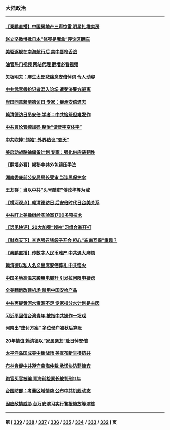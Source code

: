 ### 大陆政治
---
#### [【秦鹏直播】中国房地产三声惊雷 明星扎堆卖房](../../pages/ncid277/n13780329.md?07140845) 
#### [赵立坚微博批日本“修宪是魔盒”评论区翻车](../../pages/ncid277/n13780183.md?07140845) 
#### [美驱逐舰在南海航行后 美中唇枪舌战](../../pages/ncid277/n13780060.md?07140845) 
#### [油管热门视频 网站代理 翻墙必看视频](http://209.222.30.114:81/youtube.html?07140845)
#### [矢板明夫：麻生太郎悲痛念安倍悼词 令人动容](../../pages/ncid277/n13780221.md?07140845) 
#### [中共武官假扮记者混入论坛 遭斐济警方驱离](../../pages/ncid277/n13780171.md?07140845) 
#### [岸田同意赖清德访日 专家：继承安倍遗志](../../pages/ncid277/n13779893.md?07140845) 
#### [赖清德访日吊安倍 学者：中共恼怒但难发作](../../pages/ncid277/n13780187.md?07140845) 
#### [中共言论管控加码 整治“谐音字变体字”](../../pages/ncid277/n13779959.md?07140845) 
#### [中共吹捧“领袖” 外界热议“变天”](../../pages/ncid277/n13779870.md?07140845) 
#### [美启动战略铀储备计划 专家：强化供应链韧性](../../pages/ncid277/n13779792.md?07140845) 
#### [【翻墙必看】揭秘中共外包镇压手法](../../pages/ncid277/n13779634.md?07140845) 
#### [湖南娄底前公安局局长受审 当涉黑保护伞](../../pages/ncid277/n13779599.md?07140845) 
#### [王友群：当以中共“头号酷吏”傅政华等为戒](../../pages/ncid277/n13779377.md?07140845) 
#### [【横河观点】赖清德访日 后安倍时代日台美关系](../../pages/ncid277/n13779502.md?07140845) 
#### [中共盯上美橡树岭实验室1700多项技术](../../pages/ncid277/n13779432.md?07140845) 
#### [【远见快评】20大加冕“领袖”习组合拳开打](../../pages/ncid277/n13779419.md?07140845) 
#### [【财商天下】李克强召钱袋子开会 担心“东南互保”重现？](../../pages/ncid277/n13779421.md?07140845) 
#### [【秦鹏直播】传数字人民币难产 中共遇大麻烦](../../pages/ncid277/n13779496.md?07140845) 
#### [赖清德以私人名义出席安倍葬礼 中共恼火](../../pages/ncid277/n13779158.md?07140845) 
#### [中国多地高温来袭用电攀升 引发拉闸限电疑虑](../../pages/ncid277/n13779376.md?07140845) 
#### [全美翻新改建机场 禁用中国安检产品](../../pages/ncid277/n13779356.md?07140845) 
#### [中共再提黄河水资源不足 专家指分水计划是主因](../../pages/ncid277/n13779370.md?07140845) 
#### [习近平回信台湾青年 被指中共操作一场戏](../../pages/ncid277/n13779271.md?07140845) 
#### [河南出“垫付方案” 多位储户被秋后算账](../../pages/ncid277/n13779371.md?07140845) 
#### [20年情谊 赖清德以“家属亲友”赴日悼安倍](../../pages/ncid277/n13779274.md?07140845) 
#### [太平洋岛国成美中新战场 美宣布新举措抗共](../../pages/ncid277/n13779327.md?07140845) 
#### [布林肯促中共遵守南海仲裁 承诺协防菲律宾](../../pages/ncid277/n13779175.md?07140845) 
#### [跑官买官被骗 青海前检察长被判刑11年](../../pages/ncid277/n13779142.md?07140845) 
#### [台国防部：考量区域情势 公布中共机舰动态](../../pages/ncid277/n13779004.md?07140845) 
#### [因应敌情威胁 台万安演习实行警报施放等演练](../../pages/ncid277/n13778950.md?07140845) 

---
#### 第 [ [339](./339.md?07140845) / [338](./338.md?07140845) / [337](./337.md?07140845) / [336](./336.md?07140845) / [335](./335.md?07140845) / [334](./334.md?07140845) / [333](./333.md?07140845) / [332](./332.md?07140845) ] 页
